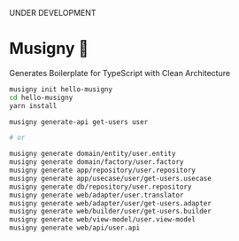 UNDER DEVELOPMENT

# Musigny :wine_glass:

Generates Boilerplate for TypeScript with Clean Architecture

``` bash
musigny init hello-musigny
cd hello-musigny
yarn install

musigny generate-api get-users user

# or

musigny generate domain/entity/user.entity
musigny generate domain/factory/user.factory
musigny generate app/repository/user.repository
musigny generate app/usecase/user/get-users.usecase
musigny generate db/repository/user.repository
musigny generate web/adapter/user.translator
musigny generate web/adapter/user/get-users.adapter
musigny generate web/builder/user/get-users.builder
musigny generate web/view-model/user.view-model
musigny generate web/api/user.api
```
